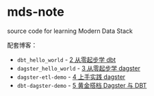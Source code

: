 # mds-note

source code for learning Modern Data Stack

配套博客：

+ `dbt_hello_world` - [2 从零起步学 dbt](https://wdxtub.com/bigdata/bigdata-02/2022/11/18/) 
+ `dagster_hello_world` - [3 从零起步学 dagster](https://wdxtub.com/bigdata/bigdata-03/2023/06/16/)
+ `dagster-etl-demo` - [4 上手实践 dagster](https://wdxtub.com/bigdata/bigdata-04/2023/07/02/)
+ `dbt-dagster-demo` - [5 黄金搭档 Dagster 与 DBT](https://wdxtub.com/bigdata/bigdata-05/2023/07/04/)